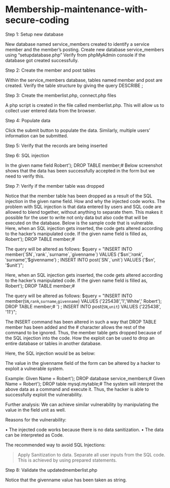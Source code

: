 # Membership-maintenance-with-secure-coding

Step 1: Setup new database 

New database named service_members created to identify a service member and the member’s posting.
Create new database service_members using “setupdatabase.php”
Verify from phpMyAdmin console if the database got created successfully.

Step 2: Create the member and post tables

Within the service_members database, tables named member and post are created.
Verify the table structure by giving the query DESCRIBE <table>;
  
Step 3: Create the memberlist.php, connect.php files
  
A php script is created in the file called memberlist.php. This will allow us to collect user entered data from the browser. 
  
Step 4: Populate data
  
Click the submit button to populate the data.
Similarly, multiple users’ information can be submitted. 
  
Step 5: Verify that the records are being inserted
  
Step 6: SQL injection
  
In the given name field Robert'); DROP TABLE member;#
Below screenshot shows that the data has been successfully accepted in the form but we need to verify this.
  
Step 7: Verify if the member table was dropped
  
Notice that the member table has been dropped as a result of the SQL injection in the given name field.
How and why the injected code works. 
The problem with SQL injection is that data entered by users and SQL code are allowed to blend together, without anything to separate them. This makes it possible for the user to write not only data but also code that will be executed on the database. 
Below is the sample code that is vulnerable.
Here, when an SQL injection gets inserted, the code gets altered according to the hacker’s manipulated code. If the given name field is filled as, Robert'); DROP TABLE member;# 
  
The query will be altered as follows:
$query = "INSERT INTO member(`SN`,`rank`,`surname`,`givenname`) VALUES ('$sn','$rank','$surname','$givenname') ; INSERT INTO post(`SN`,`unit`) VALUES ('$sn', '$unit')";
  
Here, when an SQL injection gets inserted, the code gets altered according to the hacker’s manipulated code. If the given name field is filled as, Robert'); DROP TABLE member;# 
  
The query will be altered as follows:
$query = "INSERT INTO member(`SN`,`rank`,`surname`,`givenname`) VALUES ('225438','1','White',' Robert'); DROP TABLE member;# ') ; INSERT INTO post(`SN`,`unit`) VALUES ('225438', '11')";
  
The INSERT command has been altered in such a way that DROP TABLE member has been added and the # character allows the rest of the command to be ignored. Thus, the member table gets dropped because of the SQL injection into the code.
How the exploit can be used to drop an entire database or tables in another database.
  
Here, the SQL injection would be as below:
  
The value in the givenname field of the form can be altered by a hacker to exploit a vulnerable system.
  
Example: 
Given Name = Robert'); DROP database service_members;#
Given Name = Robert'); DROP table mysql.mytable;#
The system will interpret the above data as a command and execute it. Thus, the hacker is able to successfully exploit the vulnerability.
  
Further analysis: We can achieve similar vulnerability by manipulating the value in the field unit as well.
  
Reasons for the vulnerability:
  
•	The injected code works because there is no data sanitization. 
•	The data can be interpreted as Code.
  
The recommended way to avoid SQL Injections:
  
> Apply Sanitization to data.
> Separate all user inputs from the SQL code. This is achieved by using prepared statements.
  
Step 8: Validate the updatedmemberlist.php
  
Notice that the givenname value has been taken as string.
  


